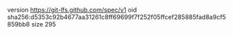 version https://git-lfs.github.com/spec/v1
oid sha256:d5353c92b4677aa31261c8ff69699f7f252f05ffcef285885fad8a9cf5859bb8
size 295
